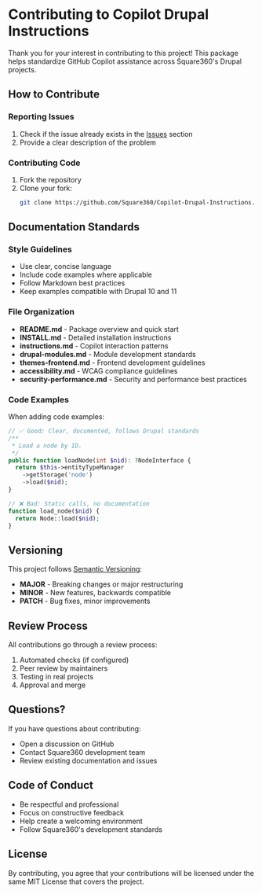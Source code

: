# Contributing to Copilot Drupal Instructions

Thank you for your interest in contributing to this project! This package helps standardize GitHub Copilot assistance across Square360's Drupal projects.

## How to Contribute

### Reporting Issues

1. Check if the issue already exists in the [Issues](https://github.com/Square360/Copilot-Drupal-Instructions/issues) section
2. Provide a clear description of the problem

### Contributing Code

1. Fork the repository
2. Clone your fork:
   ```bash
   git clone https://github.com/Square360/Copilot-Drupal-Instructions.git

## Documentation Standards

### Style Guidelines

- Use clear, concise language
- Include code examples where applicable
- Follow Markdown best practices
- Keep examples compatible with Drupal 10 and 11

### File Organization

- **README.md** - Package overview and quick start
- **INSTALL.md** - Detailed installation instructions
- **instructions.md** - Copilot interaction patterns
- **drupal-modules.md** - Module development standards
- **themes-frontend.md** - Frontend development guidelines
- **accessibility.md** - WCAG compliance guidelines
- **security-performance.md** - Security and performance best practices

### Code Examples

When adding code examples:

```php
// ✅ Good: Clear, documented, follows Drupal standards
/**
 * Load a node by ID.
 */
public function loadNode(int $nid): ?NodeInterface {
  return $this->entityTypeManager
    ->getStorage('node')
    ->load($nid);
}

// ❌ Bad: Static calls, no documentation
function load_node($nid) {
  return Node::load($nid);
}
```

## Versioning

This project follows [Semantic Versioning](https://semver.org/):

- **MAJOR** - Breaking changes or major restructuring
- **MINOR** - New features, backwards compatible
- **PATCH** - Bug fixes, minor improvements

## Review Process

All contributions go through a review process:

1. Automated checks (if configured)
2. Peer review by maintainers
3. Testing in real projects
4. Approval and merge

## Questions?

If you have questions about contributing:

- Open a discussion on GitHub
- Contact Square360 development team
- Review existing documentation and issues

## Code of Conduct

- Be respectful and professional
- Focus on constructive feedback
- Help create a welcoming environment
- Follow Square360's development standards

## License

By contributing, you agree that your contributions will be licensed under the same MIT License that covers the project.
